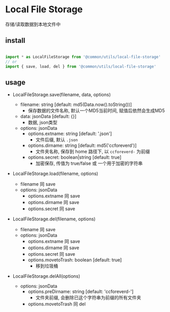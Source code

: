 # Local File Storage

存储/读取数据到本地文件中

## install

``` js

import * as LocalFileStorage from '@common/utils/local-file-storage'
// or
import { save, load, del } from '@common/utils/local-file-storage'

```

## usage

- LocalFileStorage.save(filename, data, options)
  - filename: string [default: md5(Data.now().toString())]
    - 保存数据的文件名称, 默认一个MD5当前时间, 赋值后依然会生成MD5
  - data: jsonData [default: {}]
    - 数据, json类型
  - options: jsonData
    - options.extname: string [default: '.json']
      - 文件后缀, 默认 `.json`
    - options.dirname: string [default: md5('ccforeverd')]
      - 文件夹名称, 保存到 home 路径下, 以 `ccforeverd-` 为前缀
    - options.secret: boolean|string [default: true]
      - 加密保存, 传值为 true/false 或 一个用于加密的字符串

- LocalFileStorage.load(filename, options)
  - filename 同 save
  - options: jsonData
    - options.extname 同 save
    - options.dirname 同 save
    - options.secret 同 save

- LocalFileStorage.del(filename, options)
  - filename 同 save
  - options: jsonData
    - options.extname 同 save
    - options.dirname 同 save
    - options.secret 同 save
    - options.movetoTrash: boolean [default: true]
      - 移到垃圾桶

- LocalFileStorage.delAll(options)
  - options: jsonData
    - options.preDirname: string [default: 'ccforeverd-']
      - 文件夹前缀, 会删除已这个字符串为前缀的所有文件夹
    - options.movetoTrash 同 del
